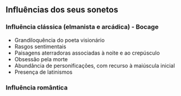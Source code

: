 ## Influências dos seus sonetos
### Influência clássica (elmanista e arcádica) - Bocage
- Grandiloquência do poeta visionário
- Rasgos sentimentais
- Paisagens aterradoras associadas à noite e ao crepúsculo
- Obsessão pela morte
- Abundância de personificações, com recurso à maiúscula inicial
- Presença de latinismos
### Influência romântica